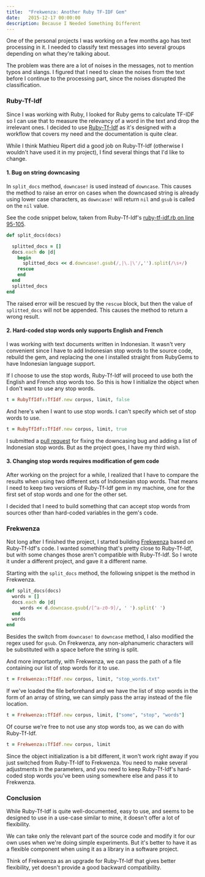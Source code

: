 ```yaml
---
title:  "Frekwenza: Another Ruby TF-IDF Gem"
date:   2015-12-17 00:00:00
description: Because I Needed Something Different
---
```


One of the personal projects I was working on a few months ago has text processing in it. I needed to classify text messages into several groups depending on what they're talking about.

The problem was there are a lot of noises in the messages, not to mention typos and slangs. I figured that I need to clean the noises from the text before I continue to the processing part, since the noises disrupted the classification.

### Ruby-Tf-Idf

Since I was working with Ruby, I looked for Ruby gems to calculate TF-IDF so I can use that to measure the relevancy of a word in the text and drop the irrelevant ones. I decided to use [Ruby-Tf-Idf](https://github.com/mathieuripert/ruby-tf-idf/) as it's designed with a workflow that covers my need and the documentation is quite clear.

While I think Mathieu Ripert did a good job on Ruby-Tf-Idf (otherwise I wouldn't have used it in my project), I find several things that I'd like to change.

#### 1. Bug on string downcasing

In `split_docs` method, `downcase!` is used instead of `downcase`. This causes the method to raise an error on cases when the downcased string is already using lower case characters, as `downcase!` will return `nil` and `gsub` is called on the `nil` value.

See the code snippet below, taken from Ruby-Tf-Idf's [ruby-tf-idf.rb on line 95-105](https://github.com/mathieuripert/ruby-tf-idf/blob/master/lib/ruby-tf-idf.rb#L100).

```rb
def split_docs(docs)

  splitted_docs = []
  docs.each do |d|
    begin
      splitted_docs << d.downcase!.gsub(/,|\.|\'/,'').split(/\s+/)
    rescue
    end
  end
  splitted_docs
end
```

The raised error will be rescued by the `rescue` block, but then the value of `splitted_docs` will not be appended. This causes the method to return a wrong result.

#### 2. Hard-coded stop words only supports English and French

I was working with text documents written in Indonesian. It wasn't very convenient since I have to add Indonesian stop words to the source code, rebuild the gem, and replacing the one I installed straight from RubyGems to have Indonesian language support.

If I choose to use the stop words, Ruby-Tf-Idf will proceed to use both the English and French stop words too. So this is how I initialize the object when I don't want to use any stop words.

```rb
t = RubyTfIdf::TfIdf.new corpus, limit, false
```

And here's when I want to use stop words. I can't specify which set of stop words to use.

```rb
t = RubyTfIdf::TfIdf.new corpus, limit, true
```

I submitted a [pull request](https://github.com/mathieuripert/ruby-tf-idf/pull/1) for fixing the downcasing bug and adding a list of Indonesian stop words. But as the project goes, I have my third wish.

#### 3. Changing stop words requires modification of gem code

After working on the project for a while, I realized that I have to compare the results when using two different sets of Indonesian stop words. That means I need to keep two versions of Ruby-Tf-Idf gem in my machine, one for the first set of stop words and one for the other set.

I decided that I need to build something that can accept stop words from sources other than hard-coded variables in the gem's code.

### Frekwenza

Not long after I finished the project, I started building [Frekwenza](https://github.com/sdsdkkk/frekwenza) based on Ruby-Tf-Idf's code. I wanted something that's pretty close to Ruby-Tf-Idf, but with some changes those aren't compatible with Ruby-Tf-Idf. So I wrote it under a different project, and gave it a different name.

Starting with the `split_docs` method, the following snippet is the method in Frekwenza.

```rb
def split_docs(docs)
  words = []
  docs.each do |d|
     words << d.downcase.gsub(/[^a-z0-9]/, ' ').split(' ')
  end
  words
end
```

Besides the switch from `downcase!` to `downcase` method, I also modified the regex used for `gsub`. On Frekwenza, any non-alphanumeric characters will be substituted with a space before the string is split.

And more importantly, with Frekwenza, we can pass the path of a file containing our list of stop words for it to use.

```rb
t = Frekwenza::TfIdf.new corpus, limit, "stop_words.txt"
```

If we've loaded the file beforehand and we have the list of stop words in the form of an array of string, we can simply pass the array instead of the file location.

```rb
t = Frekwenza::TfIdf.new corpus, limit, ["some", "stop", "words"]
```

Of course we're free to not use any stop words too, as we can do with Ruby-Tf-Idf.

```rb
t = Frekwenza::TfIdf.new corpus, limit
```

Since the object initialization is a bit different, it won't work right away if you just switched from Ruby-Tf-Idf to Frekwenza. You need to make several adjustments in the parameters, and you need to keep Ruby-Tf-Idf's hard-coded stop words you've been using somewhere else and pass it to Frekwenza.

### Conclusion

While Ruby-Tf-Idf is quite well-documented, easy to use, and seems to be designed to use in a use-case similar to mine, it doesn't offer a lot of flexibility.

We can take only the relevant part of the source code and modify it for our own uses when we're doing simple experiments. But it's better to have it as a flexible component when using it as a library in a software project.

Think of Frekwenza as an upgrade for Ruby-Tf-Idf that gives better flexibility, yet doesn't provide a good backward compatibility.
